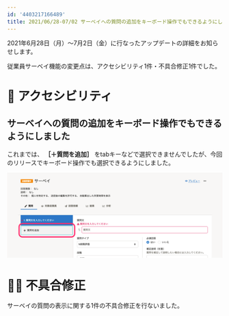 ```yaml
---
id: '4403217166489'
title: 2021/06/28-07/02 サーベイへの質問の追加をキーボード操作でもできるようにしました 他1件
---
```

2021年6月28日（月）〜7月2日（金）に行なったアップデートの詳細をお知らせします。

従業員サーベイ機能の変更点は、アクセシビリティ1件・不具合修正1件でした。

# 🎢 アクセシビリティ

## サーベイへの質問の追加をキーボード操作でもできるようにしました

これまでは、 **［＋質問を追加］** をtabキーなどで選択できませんでしたが、今回のリリースでキーボード操作でも選択できるようにしました。

![](./releasenote_01.png)

# 👨‍⚕️ 不具合修正

サーベイの質問の表示に関する1件の不具合修正を行ないました。
